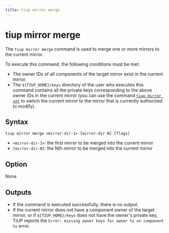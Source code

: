 ```yaml
---
title: tiup mirror merge
---
```


# tiup mirror merge

The `tiup mirror merge` command is used to merge one or more mirrors to the current mirror.

To execute this command, the following conditions must be met:

- The owner IDs of all components of the target mirror exist in the current mirror.
- The `${TIUP_HOME}/keys` directory of the user who executes this command contains all the private keys corresponding to the above owner IDs in the current mirror (you can use the command [`tiup mirror set`](/tiup/tiup-command-mirror-set.md) to switch the current mirror to the mirror that is currently authorized to modify).

## Syntax

```shell
tiup mirror merge <mirror-dir-1> [mirror-dir-N] [flags]
```

- `<mirror-dir-1>`: the first mirror to be merged into the current mirror
- `[mirror-dir-N]`: the Nth mirror to be merged into the current mirror

## Option

None

## Outputs

- If the command is executed successfully, there is no output.
- If the current mirror does not have a component owner of the target mirror, or if `${TIUP_HOME}/keys` does not have the owner's private key, TiUP reports the `Error: missing owner keys for owner %s on component %s` error.
